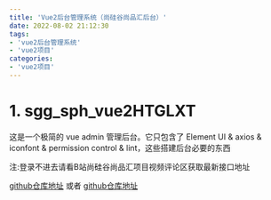 ```yaml
---
title: 'Vue2后台管理系统（尚硅谷尚品汇后台）'
date: 2022-08-02 21:12:30
tags:
- 'vue2后台管理系统'
- 'vue2项目'
categories:
- 'vue2项目'
---
```


# 1. sgg_sph_vue2HTGLXT
这是一个极简的 vue admin 管理后台。它只包含了 Element UI & axios & iconfont & permission control & lint，这些搭建后台必要的东西

注:登录不进去请看B站尚硅谷尚品汇项目视频评论区获取最新接口地址

[github仓库地址](https://gitee.com/flower-wei/sgg_sph_vue2-htglxt)
或者
[github仓库地址](https://gitee.com/jch1011/guigu)